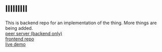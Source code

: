 # llIlIlIIl
This is backend repo for an implementation of the thing. More things are being added.   
[peer server (backend only)](https://the0thing.herokuapp.com)   
[frontend repo](https://github.com/Zacchaeus14/thething-frontend-build)   
[live demo](https://zacchaeus14.github.io/thething-frontend-build/)

